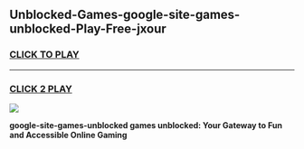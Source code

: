 
## Unblocked-Games-google-site-games-unblocked-Play-Free-jxour
<h3>
<a href="https://premium76.site?title=google-site-games-unblocked&ref=18A">CLICK TO PLAY</a></h3>
<hr>

<h3>
<a href="https://premium76.site?title=google-site-games-unblocked&ref=18A">CLICK 2 PLAY</a>
  
</h3>

<a href="https://premium76.site?title=google-site-games-unblocked&ref=18A"><img src="https://clearcache.store/games.png"></a>


**google-site-games-unblocked games unblocked: Your Gateway to Fun and Accessible Online Gaming**
